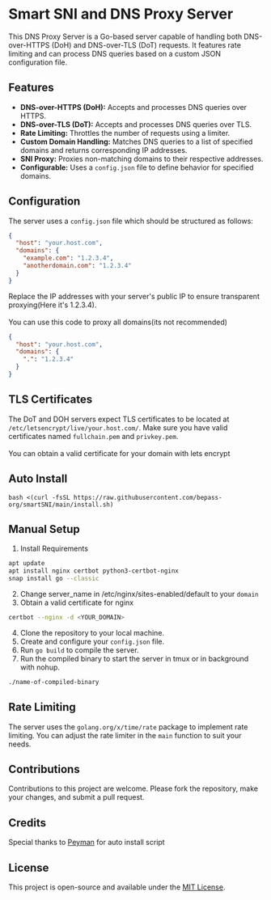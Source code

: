 # Smart SNI and DNS Proxy Server

This DNS Proxy Server is a Go-based server capable of handling both DNS-over-HTTPS (DoH) and DNS-over-TLS (DoT) requests. It features rate limiting and can process DNS queries based on a custom JSON configuration file.

## Features

- **DNS-over-HTTPS (DoH):** Accepts and processes DNS queries over HTTPS.
- **DNS-over-TLS (DoT):** Accepts and processes DNS queries over TLS.
- **Rate Limiting:** Throttles the number of requests using a limiter.
- **Custom Domain Handling:** Matches DNS queries to a list of specified domains and returns corresponding IP addresses.
- **SNI Proxy:** Proxies non-matching domains to their respective addresses.
- **Configurable:** Uses a `config.json` file to define behavior for specified domains.

## Configuration

The server uses a `config.json` file which should be structured as follows:

```json
{
  "host": "your.host.com",
  "domains": {
    "example.com": "1.2.3.4",
    "anotherdomain.com": "1.2.3.4"
  }
}
```

Replace the IP addresses with your server's public IP to ensure transparent proxying(Here it's 1.2.3.4).\
\
You can use this code to proxy all domains(its not recommended)

```json
{
  "host": "your.host.com",
  "domains": {
    ".": "1.2.3.4"
  }
}
```

## TLS Certificates

The DoT and DOH servers expect TLS certificates to be located at `/etc/letsencrypt/live/your.host.com/`. Make sure you have valid certificates named `fullchain.pem` and `privkey.pem`.\
\
You can obtain a valid certificate for your domain with lets encrypt


## Auto Install

```
bash <(curl -fsSL https://raw.githubusercontent.com/bepass-org/smartSNI/main/install.sh)
```

## Manual Setup

1. Install Requirements
```bash
apt update
apt install nginx certbot python3-certbot-nginx
snap install go --classic
```
2. Change server_name in /etc/nginx/sites-enabled/default to your `domain`
3. Obtain a valid certificate for nginx
```bash
certbot --nginx -d <YOUR_DOMAIN>
```
4. Clone the repository to your local machine.
5. Create and configure your `config.json` file.
6. Run `go build` to compile the server.
7. Run the compiled binary to start the server in tmux or in background with nohup.

```bash
./name-of-compiled-binary
```

## Rate Limiting

The server uses the `golang.org/x/time/rate` package to implement rate limiting. You can adjust the rate limiter in the `main` function to suit your needs.

## Contributions

Contributions to this project are welcome. Please fork the repository, make your changes, and submit a pull request.

## Credits

Special thanks to [Peyman](https://github.com/Ptechgithub) for auto install script

## License

This project is open-source and available under the [MIT License](LICENSE).
